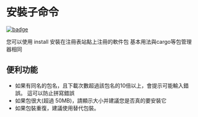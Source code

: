 # 安裝子命令

[![badge](https://img.shields.io/endpoint.svg?url=https%3A%2F%2Fgezf7g7pd5.execute-api.ap-northeast-1.amazonaws.com%2Fdefault%2Fsource_up_to_date%3Fowner%3Derg-lang%26repos%3Derg%26ref%3Dmain%26path%3Ddoc/EN/tools/install.md%26commit_hash%3Dd15cbbf7b33df0f78a575cff9679d84c36ea3ab1)](https://gezf7g7pd5.execute-api.ap-northeast-1.amazonaws.com/default/source_up_to_date?owner=erg-lang&repos=erg&ref=main&path=doc/EN/tools/install.md&commit_hash=d15cbbf7b33df0f78a575cff9679d84c36ea3ab1)

您可以使用 install 安裝在注冊表站點上注冊的軟件包
基本用法與cargo等包管理器相同

## 便利功能

* 如果有同名的包名，且下載次數超過該包名的10倍以上，會提示可能輸入錯誤。 這可以防止拼寫錯誤
* 如果包很大(超過 50MB)，請顯示大小并建議您是否真的要安裝它
* 如果包裝重復，建議使用替代包裝。